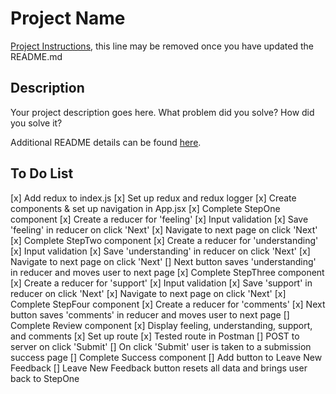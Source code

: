 # Project Name

[Project Instructions](./INSTRUCTIONS.md), this line may be removed once you have updated the README.md

## Description

Your project description goes here. What problem did you solve? How did you solve it?

Additional README details can be found [here](https://github.com/PrimeAcademy/readme-template/blob/master/README.md).


## To Do List

[x] Add redux to index.js
[x] Set up redux and redux logger
[x] Create components & set up navigation in App.jsx
[x] Complete StepOne component
    [x] Create a reducer for 'feeling'
    [x] Input validation
    [x] Save 'feeling' in reducer on click 'Next'
    [x] Navigate to next page on click 'Next'
[x] Complete StepTwo component
    [x] Create a reducer for 'understanding'
    [x] Input validation
    [x] Save 'understanding' in reducer on click 'Next'
    [x] Navigate to next page on click 'Next'
    [] Next button saves 'understanding' in reducer and moves user to next page
[x] Complete StepThree component
    [x] Create a reducer for 'support'
    [x] Input validation
    [x] Save 'support' in reducer on click 'Next'
    [x] Navigate to next page on click 'Next'
[x] Complete StepFour component
    [x] Create a reducer for 'comments'
    [x] Next button saves 'comments' in reducer and moves user to next page
[] Complete Review component
    [x] Display feeling, understanding, support, and comments
    [x] Set up route
    [x] Tested route in Postman
    [] POST to server on click 'Submit'
    [] On click 'Submit' user is taken to a submission success page
[] Complete Success component
    [] Add button to Leave New Feedback
    [] Leave New Feedback button resets all data and brings user back to StepOne
